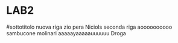 ﻿# LAB2
 #sottotitolo
nuova riga zio pera
Niciols
seconda riga
aoooooooooo sambucone molinari aaaaayaaaaauuuuuu
Droga
